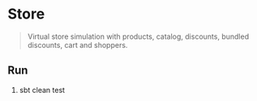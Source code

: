 Store
=====
>Virtual store simulation with products, catalog, discounts, bundled discounts, cart and shoppers.

Run
---
1. sbt clean test